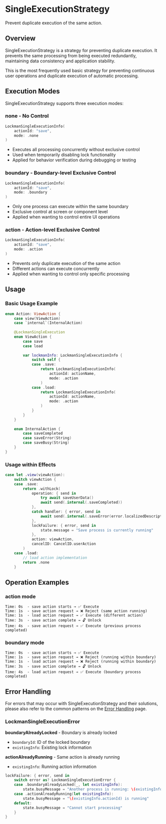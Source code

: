 # SingleExecutionStrategy

Prevent duplicate execution of the same action.

## Overview

SingleExecutionStrategy is a strategy for preventing duplicate execution. It prevents the same processing from being executed redundantly, maintaining data consistency and application stability.

This is the most frequently used basic strategy for preventing continuous user operations and duplicate execution of automatic processing.

## Execution Modes

SingleExecutionStrategy supports three execution modes:

### none - No Control

```swift
LockmanSingleExecutionInfo(
    actionId: "save",
    mode: .none
)
```

- Executes all processing concurrently without exclusive control
- Used when temporarily disabling lock functionality
- Applied for behavior verification during debugging or testing

### boundary - Boundary-level Exclusive Control

```swift
LockmanSingleExecutionInfo(
    actionId: "save", 
    mode: .boundary
)
```

- Only one process can execute within the same boundary
- Exclusive control at screen or component level
- Applied when wanting to control entire UI operations

### action - Action-level Exclusive Control

```swift
LockmanSingleExecutionInfo(
    actionId: "save",
    mode: .action  
)
```

- Prevents only duplicate execution of the same action
- Different actions can execute concurrently
- Applied when wanting to control only specific processing

## Usage

### Basic Usage Example

```swift
enum Action: ViewAction {
    case view(ViewAction)
    case `internal`(InternalAction)
    
    @LockmanSingleExecution
    enum ViewAction {
        case save
        case load
        
        var lockmanInfo: LockmanSingleExecutionInfo {
            switch self {
            case .save:
                return LockmanSingleExecutionInfo(
                    actionId: actionName,
                    mode: .action
                )
            case .load:
                return LockmanSingleExecutionInfo(
                    actionId: actionName,
                    mode: .action
                )
            }
        }
    }
    
    enum InternalAction {
        case saveCompleted
        case saveError(String)
        case saveBusy(String)
    }
}
```

### Usage within Effects

```swift
case let .view(viewAction):
    switch viewAction {
    case .save:
        return .withLock(
            operation: { send in
                try await saveUserData()
                await send(.internal(.saveCompleted))
            },
            catch handler: { error, send in
                await send(.internal(.saveError(error.localizedDescription)))
            },
            lockFailure: { error, send in
                state.message = "Save process is currently running"
            },
            action: viewAction,
            cancelID: CancelID.userAction
        )
    case .load:
        // load action implementation
        return .none
    }
```

## Operation Examples

### action mode

```
Time: 0s  - save action starts → ✅ Execute
Time: 1s  - save action request → ❌ Reject (same action running)
Time: 1s  - load action request → ✅ Execute (different action)
Time: 3s  - save action complete → 🔓 Unlock
Time: 4s  - save action request → ✅ Execute (previous process completed)
```

### boundary mode

```
Time: 0s  - save action starts → ✅ Execute
Time: 1s  - save action request → ❌ Reject (running within boundary)
Time: 1s  - load action request → ❌ Reject (running within boundary)
Time: 3s  - save action complete → 🔓 Unlock
Time: 4s  - load action request → ✅ Execute (boundary process completed)
```

## Error Handling

For errors that may occur with SingleExecutionStrategy and their solutions, please also refer to the common patterns on the [Error Handling](<doc:ErrorHandling>) page.

### LockmanSingleExecutionError

**boundaryAlreadyLocked** - Boundary is already locked
- `boundaryId`: ID of the locked boundary
- `existingInfo`: Existing lock information

**actionAlreadyRunning** - Same action is already running  
- `existingInfo`: Running action information

```swift
lockFailure: { error, send in
    switch error as? LockmanSingleExecutionError {
    case .boundaryAlreadyLocked(_, let existingInfo):
        state.busyMessage = "Another process is running: \(existingInfo.actionId)"
    case .actionAlreadyRunning(let existingInfo):
        state.busyMessage = "\(existingInfo.actionId) is running"
    default:
        state.busyMessage = "Cannot start processing"
    }
}
```

